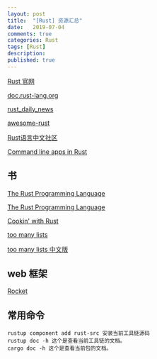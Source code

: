 ```yaml
---
layout: post
title:  "[Rust] 资源汇总"
date:   2019-07-04
comments: true
categories: Rust
tags: [Rust]
description:
published: true
---
```


[Rust 官网](https://www.rust-lang.org/zh-CN/)

[doc.rust-lang.org](https://doc.rust-lang.org/std/index.html)

[rust_daily_news](https://github.com/RustStudy/rust_daily_news)

[awesome-rust](https://github.com/rust-unofficial/awesome-rust)

[Rust语言中文社区](https://rust.cc/)

[Command line apps in Rust](https://rust-lang-nursery.github.io/cli-wg/)

## 书

[The Rust Programming Language](https://doc.rust-lang.org/book/title-page.html)

[The Rust Programming Language](https://www.cs.brandeis.edu/~cs146a/rust/doc-02-21-2015/book/README.html)

[Cookin' with Rust](https://rust-lang-nursery.github.io/rust-cookbook/intro.html)

[too many lists](https://github.com/rust-unofficial/too-many-lists)

[too many lists 中文版](https://github.com/WeAthFoLD/rust-too-many-lists-zhcn)

## web 框架

[Rocket](https://github.com/SergioBenitez/Rocket)

## 常用命令

```
rustup component add rust-src 安装当前工具链源码
rustup doc -h 这个是查看当前工具链的文档。
cargo doc -h 这个是查看当前包的文档。
```

